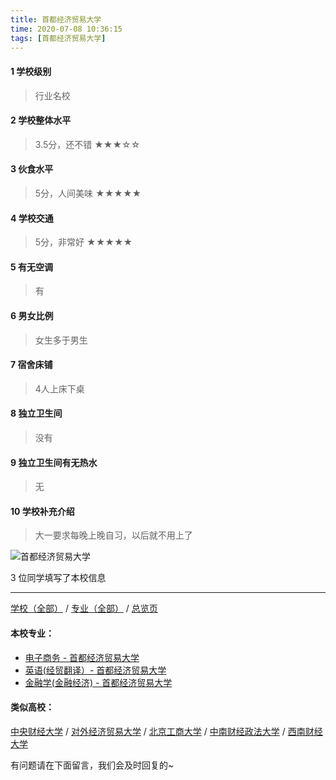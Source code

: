 ```yaml
---
title: 首都经济贸易大学
time: 2020-07-08 10:36:15
tags: [首都经济贸易大学]
---
```

#### 1 学校级别
> 行业名校


#### 2 学校整体水平
> 3.5分，还不错
★★★☆☆


#### 3 伙食水平
>  5分，人间美味
★★★★★


#### 4 学校交通
> 5分，非常好
★★★★★


#### 5 有无空调
> 有


#### 6 男女比例
> 女生多于男生

#### 7 宿舍床铺
> 4人上床下桌
 

#### 8 独立卫生间
> 没有


#### 9 独立卫生间有无热水
> 无


#### 10 学校补充介绍
> 大一要求每晚上晚自习，以后就不用上了



![首都经济贸易大学](http://upload-images.jianshu.io/upload_images/6510336-34db8dc70f248b15.jpg?imageMogr2/auto-orient/strip%7CimageView2/2/w/1240)

3 位同学填写了本校信息
***
[学校（全部）](http://www.jianshu.com/p/3efa6bcca419) / [专业（全部）](http://www.jianshu.com/p/2d4c6d3552c2) / [总览页](http://www.jianshu.com/p/445daeb4fa00)
#### 本校专业：
- [电子商务 - 首都经济贸易大学](http://www.jianshu.com/p/ba9db65b01c3)
- [英语(经贸翻译）- 首都经济贸易大学](http://www.jianshu.com/p/f125c53d8ec3)
- [金融学(金融经济) - 首都经济贸易大学](https://www.jianshu.com/p/532718bf9782)

#### 类似高校：
[中央财经大学](http://www.jianshu.com/p/16164b551300) / [对外经济贸易大学](http://www.jianshu.com/p/388ba3d75aa0) /  [北京工商大学](http://www.jianshu.com/p/e76d36ff8bb9) / [中南财经政法大学](http://www.jianshu.com/p/e0f7b3b28bab) / [西南财经大学](http://www.jianshu.com/p/7943ebfcb95a)


有问题请在下面留言，我们会及时回复的~
